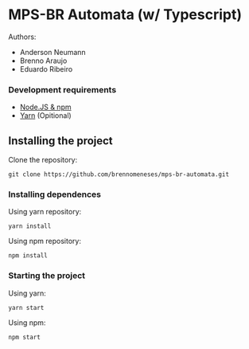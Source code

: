 
# MPS-BR Automata (w/ Typescript)

  Authors: 
  * Anderson Neumann
  * Brenno Araujo
  * Eduardo Ribeiro

### Development requirements

* [Node.JS & npm](https://nodejs.org/en/download/)
* [Yarn](https://yarnpkg.com/getting-started/install) (Opitional)

  

## Installing the project
Clone the repository:
```console
git clone https://github.com/brennomeneses/mps-br-automata.git
```
### Installing dependences
Using yarn repository:
```console
yarn install
```
Using npm repository:
```console
npm install
```
### Starting the project
Using yarn:
```console
yarn start
```
Using npm:
```console
npm start
```
